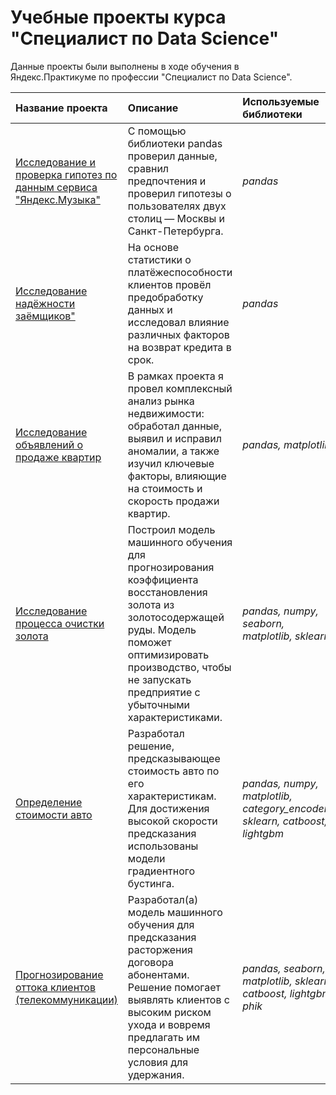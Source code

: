 # Учебные проекты курса "Специалист по Data Science" 

Данные проекты были выполнены в ходе обучения в Яндекс.Практикуме по профессии "Специалист по Data Science".

| Название проекта | Описание | Используемые библиотеки |
| :---------------------- | :---------------------- | :---------------------- |
| [Исследование и проверка гипотез по данным сервиса "Яндекс.Музыка"](https://github.com/Zelya-13/yandex_practicum_projects/blob/main/music_of_big_cities/music_of_big_cities.ipynb) | С помощью библиотеки pandas проверил данные, сравнил предпочтения и проверил гипотезы о пользователях двух столиц — Москвы и Санкт-Петербурга. | *pandas* |
| [Исследование надёжности заёмщиков"](https://github.com/Zelya-13/yandex_practicum_projects/blob/main/credit_risk_analysis/credit_risk_analysis.ipynb) | На основе статистики о платёжеспособности клиентов провёл предобработку данных и исследовал влияние различных факторов на возврат кредита в срок. | *pandas* |
| [Исследование объявлений о продаже квартир](https://github.com/Zelya-13/yandex_practicum_projects/blob/main/research_of_apartment_sale_ads/research_of_apartment_sale_ads.ipynb) | В рамках проекта я провел комплексный анализ рынка недвижимости: обработал данные, выявил и исправил аномалии, а также изучил ключевые факторы, влияющие на стоимость и скорость продажи квартир. | *pandas, matplotlib* |
| [Исследование процесса очистки золота](https://github.com/Zelya-13/yandex_practicum_projects/blob/main/gold_recovery/gold_recovery_project.ipynb) | Построил модель машинного обучения для прогнозирования коэффициента восстановления золота из золотосодержащей руды. Модель поможет оптимизировать производство, чтобы не запускать предприятие с убыточными характеристиками. | *pandas, numpy, seaborn, matplotlib, sklearn* |
| [Определение стоимости авто](https://github.com/Zelya-13/yandex_practicum_projects/blob/main/car_cost/car_cost_project.ipynb) | Разработал решение, предсказывающее стоимость авто по его характеристикам. Для достижения высокой скорости предсказания использованы модели градиентного бустинга. | *pandas, numpy, matplotlib, category_encoders, sklearn, catboost, lightgbm* |
| [Прогнозирование оттока клиентов (телекоммуникации)](https://github.com/Zelya-13/yandex_practicum_projects/blob/main/telecommunications/final_project.ipynb) | Разработал(а) модель машинного обучения для предсказания расторжения договора абонентами. Решение помогает выявлять клиентов с высоким риском ухода и вовремя предлагать им персональные условия для удержания. | *pandas, seaborn, matplotlib, sklearn, catboost, lightgbm, phik* |
